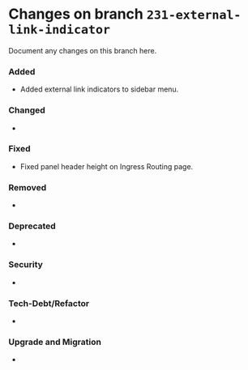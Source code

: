 # Changes on branch `231-external-link-indicator`
Document any changes on this branch here.
### Added
- Added external link indicators to sidebar menu.

### Changed
-

### Fixed
- Fixed panel header height on Ingress Routing page.

### Removed
-

### Deprecated
-

### Security
-

### Tech-Debt/Refactor
-

### Upgrade and Migration
-
